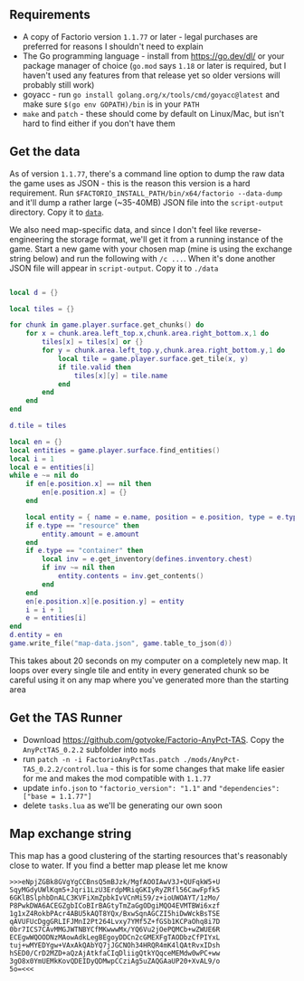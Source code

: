 ## Requirements

* A copy of Factorio version `1.1.77` or later - legal purchases are preferred for reasons I shouldn't need to explain
* The Go programming language - install from https://go.dev/dl/ or your package manager of choice (`go.mod` says `1.18` or later is required, but I haven't used any features from that release yet so older versions will probably still work)
* goyacc - run `go install golang.org/x/tools/cmd/goyacc@latest` and make sure `$(go env GOPATH)/bin` is in your `PATH`
* `make` and `patch` - these should come by default on Linux/Mac, but isn't hard to find either if you don't have them

## Get the data

As of version `1.1.77`, there's a command line option to dump the raw data the game uses as JSON - this is the reason this version is a hard requirement. Run `$FACTORIO_INSTALL_PATH/bin/x64/factorio --data-dump` and it'll dump a rather large (~35-40MB) JSON file into the `script-output` directory. Copy it to [`data`](./data).

We also need map-specific data, and since I don't feel like reverse-engineering the storage format, we'll get it from a running instance of the game. Start a new game with your chosen map (mine is using the exchange string below) and run the following with `/c ...`. When it's done another JSON file will appear in `script-output`. Copy it to `./data` 

```lua

local d = {}

local tiles = {}

for chunk in game.player.surface.get_chunks() do
    for x = chunk.area.left_top.x,chunk.area.right_bottom.x,1 do
        tiles[x] = tiles[x] or {}
        for y = chunk.area.left_top.y,chunk.area.right_bottom.y,1 do
            local tile = game.player.surface.get_tile(x, y)
            if tile.valid then
                tiles[x][y] = tile.name
            end
        end
    end
end

d.tile = tiles

local en = {}
local entities = game.player.surface.find_entities()
local i = 1
local e = entities[i]
while e ~= nil do
    if en[e.position.x] == nil then
        en[e.position.x] = {}
    end

    local entity = { name = e.name, position = e.position, type = e.type }
    if e.type == "resource" then
        entity.amount = e.amount
    end
    if e.type == "container" then
        local inv = e.get_inventory(defines.inventory.chest)
        if inv ~= nil then
            entity.contents = inv.get_contents()
        end
    end
    en[e.position.x][e.position.y] = entity
    i = i + 1
    e = entities[i]
end
d.entity = en
game.write_file("map-data.json", game.table_to_json(d))
```

This takes about 20 seconds on my computer on a completely new map. It loops over every single tile and entity in every generated chunk so be careful using it on any map where you've generated more than the starting area

## Get the TAS Runner

* Download https://github.com/gotyoke/Factorio-AnyPct-TAS. Copy the `AnyPctTAS_0.2.2` subfolder into `mods`
* run `patch -n -i FactorioAnyPctTas.patch ./mods/AnyPct-TAS_0.2.2/control.lua` - this is for some changes that make life easier for me and makes the mod compatible with `1.1.77`
* update `info.json` to `"factorio_version": "1.1"` and `"dependencies": ["base = 1.1.77"]`
* delete `tasks.lua` as we'll be generating our own soon


## Map exchange string

This map has a good clustering of the starting resources that's reasonably close to water. If you find a better map please let me know

```
>>>eNpjZGBk8GVgYgCCBnsQ5mBJzk/MgfAOOIAwV3J+QUFqkW5+U
SqyMGdyUWlKqm5+Jqri1LzU3ErdpMRiqGKIyRyZRfl56CawFpfk5
6GKlBSlphbDnALC3KVFiXmZpbkIvVCnMi59/z+ioUWOAYT/1zMo/
P8PwkDWA6ACEGZgbICoBIrBAGtyTmZaGgODgiMQO4EVMTBWi6xzf
1g1xZ4RokbPAcr4ABU5kAQT8YQx/BxwSqnAGCZI5hiDwWckBsTSE
qAVUFUcDggGRLIFJMnI2Pt264Lvxy7YMf5Z+fGSb1KCPaOhq8i7D
0br7ICS7CAvMMGJWTNBYCfMKwwwMx/YQ6Vu2jOePQMCb+wZWUE6R
ECEgwWQOODNzMAowAdkLegBEgoyDDCn2cGMEXFgTAODbzCfPIYxL
tuj+wMYEDYgw+VAxAkQAbYQ7jJGCNOh34HRQR4mK4lQAtRvxIDsh
hSED0/CrD2MZD+aQzAjAtkfaCIqDliigQtkYQqceMEMdw0wPC+ww
3gO8x0YmUEMkKovQDEIDyQDMwpCCziAg5uZAQGAaUP20+XvAL9/o
5o=<<<
```

